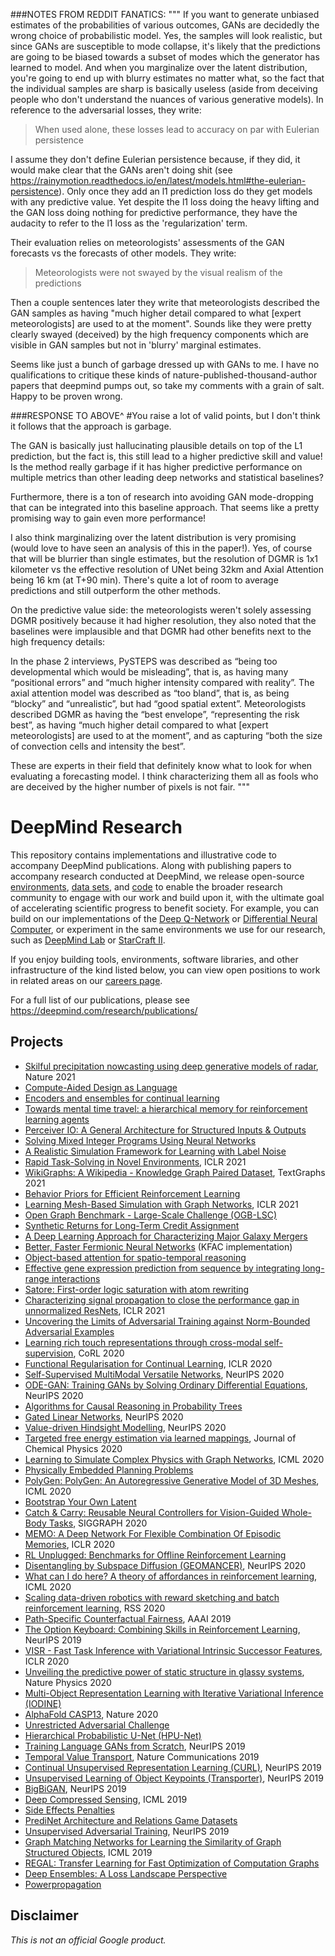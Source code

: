 ###NOTES FROM REDDIT FANATICS:
"""
If you want to generate unbiased estimates of the probabilities of various outcomes, GANs are decidedly the wrong choice of probabilistic model. Yes, the samples will look realistic, but since GANs are susceptible to mode collapse, it's likely that the predictions are going to be biased towards a subset of modes which the generator has learned to model. And when you marginalize over the latent distribution, you're going to end up with blurry estimates no matter what, so the fact that the individual samples are sharp is basically useless (aside from deceiving people who don't understand the nuances of various generative models). In reference to the adversarial losses, they write:

>When used alone, these losses lead to accuracy on par with Eulerian persistence

I assume they don't define Eulerian persistence because, if they did, it would make clear that the GANs aren't doing shit (see https://rainymotion.readthedocs.io/en/latest/models.html#the-eulerian-persistence). Only once they add an l1 prediction loss do they get models with any predictive value. Yet despite the l1 loss doing the heavy lifting and the GAN loss doing nothing for predictive performance, they have the audacity to refer to the l1 loss as the 'regularization' term.

Their evaluation relies on meteorologists' assessments of the GAN forecasts vs the forecasts of other models. They write:

>Meteorologists were not swayed by the visual realism of the predictions

Then a couple sentences later they write that meteorologists described the GAN samples as having "much higher detail compared to what [expert meteorologists] are used to at the moment". Sounds like they were pretty clearly swayed (deceived) by the high frequency components which are visible in GAN samples but not in 'blurry' marginal estimates.

Seems like just a bunch of garbage dressed up with GANs to me. I have no qualifications to critique these kinds of nature-published-thousand-author papers that deepmind pumps out, so take my comments with a grain of salt. Happy to be proven wrong.

###RESPONSE TO ABOVE^
#You raise a lot of valid points, but I don't think it follows that the approach is garbage.

The GAN is basically just hallucinating plausible details on top of the L1 prediction, but the fact is, this still lead to a higher predictive skill and value! Is the method really garbage if it has higher predictive performance on multiple metrics than other leading deep networks and statistical baselines?

Furthermore, there is a ton of research into avoiding GAN mode-dropping that can be integrated into this baseline approach. That seems like a pretty promising way to gain even more performance!

I also think marginalizing over the latent distribution is very promising (would love to have seen an analysis of this in the paper!). Yes, of course that will be blurrier than single estimates, but the resolution of DGMR is 1x1 kilometer vs the effective resolution of UNet being 32km and Axial Attention being 16 km (at T+90 min). There's quite a lot of room to average predictions and still outperform the other methods.

On the predictive value side: the meteorologists weren't solely assessing DGMR positively because it had higher resolution, they also noted that the baselines were implausible and that DGMR had other benefits next to the high frequency details:

In the phase 2 interviews, PySTEPS was described as “being too developmental which would be misleading”, that is, as having many “positional errors” and “much higher intensity compared with reality”. The axial attention model was described as “too bland”, that is, as being “blocky” and “unrealistic”, but had “good spatial extent”. Meteorologists described DGMR as having the “best envelope”, “representing the risk best”, as having “much higher detail compared to what [expert meteorologists] are used to at the moment”, and as capturing “both the size of convection cells and intensity the best”.

These are experts in their field that definitely know what to look for when evaluating a forecasting model. I think characterizing them all as fools who are deceived by the higher number of pixels is not fair.
"""

# DeepMind Research

This repository contains implementations and illustrative code to accompany
DeepMind publications. Along with publishing papers to accompany research
conducted at DeepMind, we release open-source
[environments](https://deepmind.com/research/open-source/open-source-environments/),
[data sets](https://deepmind.com/research/open-source/open-source-datasets/),
and [code](https://deepmind.com/research/open-source/open-source-code/) to
enable the broader research community to engage with our work and build upon it,
with the ultimate goal of accelerating scientific progress to benefit society.
For example, you can build on our implementations of the
[Deep Q-Network](https://github.com/deepmind/dqn) or
[Differential Neural Computer](https://github.com/deepmind/dnc), or experiment
in the same environments we use for our research, such as
[DeepMind Lab](https://github.com/deepmind/lab) or
[StarCraft II](https://github.com/deepmind/pysc2).

If you enjoy building tools, environments, software libraries, and other
infrastructure of the kind listed below, you can view open positions to work in
related areas on our [careers page](https://deepmind.com/careers/).

For a full list of our publications, please see
https://deepmind.com/research/publications/


## Projects

*   [Skilful precipitation nowcasting using deep generative models of radar](nowcasting), Nature 2021
*   [Compute-Aided Design as Language](cadl)
*   [Encoders and ensembles for continual learning](continual_learning)
*   [Towards mental time travel: a hierarchical memory for reinforcement learning agents](hierarchical_transformer_memory)
*   [Perceiver IO: A General Architecture for Structured Inputs & Outputs](perceiver)
*   [Solving Mixed Integer Programs Using Neural Networks](neural_mip_solving)
*   [A Realistic Simulation Framework for Learning with Label Noise](noisy_label)
*   [Rapid Task-Solving in Novel Environments](rapid_task_solving), ICLR 2021
*   [WikiGraphs: A Wikipedia - Knowledge Graph Paired Dataset](wikigraphs), TextGraphs 2021
*   [Behavior Priors for Efficient Reinforcement Learning](box_arrangement)
*   [Learning Mesh-Based Simulation with Graph Networks](meshgraphnets), ICLR 2021
*   [Open Graph Benchmark - Large-Scale Challenge (OGB-LSC)](ogb_lsc)
*   [Synthetic Returns for Long-Term Credit Assignment](synthetic_returns)
*   [A Deep Learning Approach for Characterizing Major Galaxy Mergers](galaxy_mergers)
*   [Better, Faster Fermionic Neural Networks](kfac_ferminet_alpha) (KFAC implementation)
*   [Object-based attention for spatio-temporal reasoning](object_attention_for_reasoning)
*   [Effective gene expression prediction from sequence by integrating long-range interactions](enformer)
*   [Satore: First-order logic saturation with atom rewriting](satore)
*   [Characterizing signal propagation to close the performance gap in unnormalized ResNets](nfnets), ICLR 2021
*   [Uncovering the Limits of Adversarial Training against Norm-Bounded Adversarial Examples](adversarial_robustness)
*   [Learning rich touch representations through cross-modal self-supervision](cmtouch), CoRL 2020
*   [Functional Regularisation for Continual Learning](functional_regularisation_for_continual_learning), ICLR 2020
*   [Self-Supervised MultiModal Versatile Networks](mmv), NeurIPS 2020
*   [ODE-GAN: Training GANs by Solving Ordinary Differential Equations](ode_gan), NeurIPS 2020
*   [Algorithms for Causal Reasoning in Probability Trees](causal_reasoning)
*   [Gated Linear Networks](gated_linear_networks), NeurIPS 2020
*   [Value-driven Hindsight Modelling](himo), NeurIPS 2020
*   [Targeted free energy estimation via learned mappings](learned_free_energy_estimation), Journal of Chemical Physics 2020
*   [Learning to Simulate Complex Physics with Graph Networks](learning_to_simulate), ICML 2020
*   [Physically Embedded Planning Problems](physics_planning_games)
*   [PolyGen: PolyGen: An Autoregressive Generative Model of 3D Meshes](polygen), ICML 2020
*   [Bootstrap Your Own Latent](byol)
*   [Catch & Carry: Reusable Neural Controllers for Vision-Guided Whole-Body Tasks](catch_carry), SIGGRAPH 2020
*   [MEMO: A Deep Network For Flexible Combination Of Episodic Memories](memo), ICLR 2020
*   [RL Unplugged: Benchmarks for Offline Reinforcement Learning](rl_unplugged)
*   [Disentangling by Subspace Diffusion (GEOMANCER)](geomancer), NeurIPS 2020
*   [What can I do here? A theory of affordances in reinforcement learning](affordances_theory), ICML 2020
*   [Scaling data-driven robotics with reward sketching and batch reinforcement learning](sketchy), RSS 2020
*   [Path-Specific Counterfactual Fairness](counterfactual_fairness), AAAI 2019
*   [The Option Keyboard: Combining Skills in Reinforcement Learning](option_keyboard), NeurIPS 2019
*   [VISR - Fast Task Inference with Variational Intrinsic Successor Features](visr), ICLR 2020
*   [Unveiling the predictive power of static structure in glassy systems](glassy_dynamics), Nature Physics 2020
*   [Multi-Object Representation Learning with Iterative Variational Inference (IODINE)](iodine)
*   [AlphaFold CASP13](alphafold_casp13), Nature 2020
*   [Unrestricted Adversarial Challenge](unrestricted_advx)
*   [Hierarchical Probabilistic U-Net (HPU-Net)](hierarchical_probabilistic_unet)
*   [Training Language GANs from Scratch](scratchgan), NeurIPS 2019
*   [Temporal Value Transport](tvt), Nature Communications 2019
*   [Continual Unsupervised Representation Learning (CURL)](curl), NeurIPS 2019
*   [Unsupervised Learning of Object Keypoints (Transporter)](transporter), NeurIPS 2019
*   [BigBiGAN](bigbigan), NeurIPS 2019
*   [Deep Compressed Sensing](cs_gan), ICML 2019
*   [Side Effects Penalties](side_effects_penalties)
*   [PrediNet Architecture and Relations Game Datasets](PrediNet)
*   [Unsupervised Adversarial Training](unsupervised_adversarial_training), NeurIPS 2019
*   [Graph Matching Networks for Learning the Similarity of Graph Structured
    Objects](graph_matching_networks), ICML 2019
*   [REGAL: Transfer Learning for Fast Optimization of Computation Graphs](regal)
*   [Deep Ensembles: A Loss Landscape Perspective](ensemble_loss_landscape)
*   [Powerpropagation](powerpropagation)



## Disclaimer

*This is not an official Google product.*
